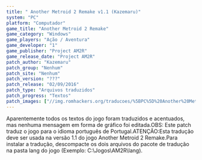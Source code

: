 ```yaml
---
title: " Another Metroid 2 Remake v1.1 (Kazemaru)"
system: "PC"
platform: "Computador"
game_title: "Another Metroid 2 Remake"
game_category: "Windows"
game_players: "Ação / Aventura"
game_developer: "1"
game_publisher: "Project AM2R"
game_release_date: "Project AM2R"
patch_author: "Kazemaru"
patch_group: "Nenhum"
patch_site: "Nenhum"
patch_version: "???"
patch_release: "02/09/2016"
patch_type: "Arquivos traduzidos"
patch_progress: "Textos"
patch_images: ["//img.romhackers.org/traducoes/%5BPC%5D%20Another%20Metroid%202%20Remake%20-%20Kazemaru%20-%201.jpg","//img.romhackers.org/traducoes/%5BPC%5D%20Another%20Metroid%202%20Remake%20-%20Kazemaru%20-%202.jpg","//img.romhackers.org/traducoes/%5BPC%5D%20Another%20Metroid%202%20Remake%20-%20Kazemaru%20-%203.jpg"]
---
```

Aparentemente todos os textos do jogo foram traduzidos e acentuados, mas nenhuma mensagem em forma de gráfico foi editada.OBS: Este patch traduz o jogo para o idioma português de Portugal.ATENÇÃO:Esta tradução deve ser usada na versão 1.1 do jogo Another Metroid 2 Remake.Para instalar a tradução, descompacte os dois arquivos do pacote de tradução na pasta lang do jogo (Exemplo: C:\Jogos\AM2R\lang).